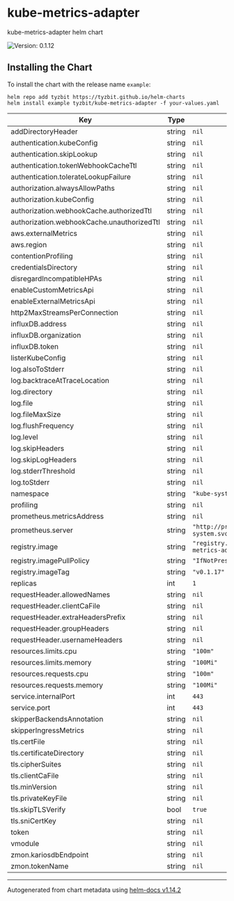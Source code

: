 # kube-metrics-adapter

kube-metrics-adapter helm chart

![Version: 0.1.12](https://img.shields.io/badge/Version-0.1.12-informational?style=flat-square)

## Installing the Chart

To install the chart with the release name `example`:

```console
helm repo add tyzbit https://tyzbit.github.io/helm-charts
helm install example tyzbit/kube-metrics-adapter -f your-values.yaml
```

| Key | Type | Default | Description |
|-----|------|---------|-------------|
| addDirectoryHeader | string | `nil` |  |
| authentication.kubeConfig | string | `nil` |  |
| authentication.skipLookup | string | `nil` |  |
| authentication.tokenWebhookCacheTtl | string | `nil` |  |
| authentication.tolerateLookupFailure | string | `nil` |  |
| authorization.alwaysAllowPaths | string | `nil` |  |
| authorization.kubeConfig | string | `nil` |  |
| authorization.webhookCache.authorizedTtl | string | `nil` |  |
| authorization.webhookCache.unauthorizedTtl | string | `nil` |  |
| aws.externalMetrics | string | `nil` |  |
| aws.region | string | `nil` |  |
| contentionProfiling | string | `nil` |  |
| credentialsDirectory | string | `nil` |  |
| disregardIncompatibleHPAs | string | `nil` |  |
| enableCustomMetricsApi | string | `nil` |  |
| enableExternalMetricsApi | string | `nil` |  |
| http2MaxStreamsPerConnection | string | `nil` |  |
| influxDB.address | string | `nil` |  |
| influxDB.organization | string | `nil` |  |
| influxDB.token | string | `nil` |  |
| listerKubeConfig | string | `nil` |  |
| log.alsoToStderr | string | `nil` |  |
| log.backtraceAtTraceLocation | string | `nil` |  |
| log.directory | string | `nil` |  |
| log.file | string | `nil` |  |
| log.fileMaxSize | string | `nil` |  |
| log.flushFrequency | string | `nil` |  |
| log.level | string | `nil` |  |
| log.skipHeaders | string | `nil` |  |
| log.skipLogHeaders | string | `nil` |  |
| log.stderrThreshold | string | `nil` |  |
| log.toStderr | string | `nil` |  |
| namespace | string | `"kube-system"` |  |
| profiling | string | `nil` |  |
| prometheus.metricsAddress | string | `nil` |  |
| prometheus.server | string | `"http://prometheus.kube-system.svc.cluster.local"` |  |
| registry.image | string | `"registry.opensource.zalan.do/teapot/kube-metrics-adapter"` |  |
| registry.imagePullPolicy | string | `"IfNotPresent"` |  |
| registry.imageTag | string | `"v0.1.17"` |  |
| replicas | int | `1` |  |
| requestHeader.allowedNames | string | `nil` |  |
| requestHeader.clientCaFile | string | `nil` |  |
| requestHeader.extraHeadersPrefix | string | `nil` |  |
| requestHeader.groupHeaders | string | `nil` |  |
| requestHeader.usernameHeaders | string | `nil` |  |
| resources.limits.cpu | string | `"100m"` |  |
| resources.limits.memory | string | `"100Mi"` |  |
| resources.requests.cpu | string | `"100m"` |  |
| resources.requests.memory | string | `"100Mi"` |  |
| service.internalPort | int | `443` |  |
| service.port | int | `443` |  |
| skipperBackendsAnnotation | string | `nil` |  |
| skipperIngressMetrics | string | `nil` |  |
| tls.certFile | string | `nil` |  |
| tls.certificateDirectory | string | `nil` |  |
| tls.cipherSuites | string | `nil` |  |
| tls.clientCaFile | string | `nil` |  |
| tls.minVersion | string | `nil` |  |
| tls.privateKeyFile | string | `nil` |  |
| tls.skipTLSVerify | bool | `true` |  |
| tls.sniCertKey | string | `nil` |  |
| token | string | `nil` |  |
| vmodule | string | `nil` |  |
| zmon.kariosdbEndpoint | string | `nil` |  |
| zmon.tokenName | string | `nil` |  |

----------------------------------------------
Autogenerated from chart metadata using [helm-docs v1.14.2](https://github.com/norwoodj/helm-docs/releases/v1.14.2)
